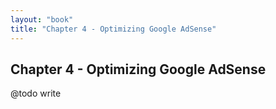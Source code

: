 ```yaml
---
layout: "book"
title: "Chapter 4 - Optimizing Google AdSense"
---
```

## Chapter 4 - Optimizing Google AdSense

@todo write
